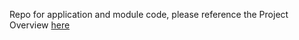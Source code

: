 Repo for application and module code, please reference the Project Overview [here](https://github.com/cu-ecen-5013/final-project-AydBlot/wiki/Project-Overview)

